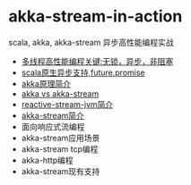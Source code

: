 # akka-stream-in-action
scala, akka, akka-stream 异步高性能编程实战

- [多线程高性能编程关键:无锁，异步，非阻塞](doc/sync_async_nonblock.md)
- [scala原生异步支持,future,promise](doc/scala_future.md)
- [akka原理简介](doc/akka_introduction.md)
- [akka vs akka-stream](doc/akka_vs_akka-stream.md)
- [reactive-stream-jvm简介]()
- [akka-stream简介](doc/akka_introduction.md)
- 面向响应式流编程
- akka-stream应用场景
- akka-stream tcp编程
- akka-http编程
- akka-stream现有支持
          